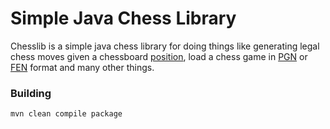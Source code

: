 Simple Java Chess Library
=========================

Chesslib is a simple java chess library for doing things like generating
legal chess moves given a chessboard [position](https://en.wikipedia.org/wiki/Chess#Setup),
load a chess game in [PGN](https://en.wikipedia.org/wiki/Portable_Game_Notation) or [FEN](https://en.wikipedia.org/wiki/Forsyth–Edwards_Notation) format and many other things.

### Building
    mvn clean compile package  

    
